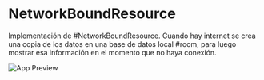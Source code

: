 # NetworkBoundResource

Implementación de #NetworkBoundResource.
Cuando hay internet se crea una copia de los datos en una base de datos local #room, para luego mostrar esa información en el momento que no haya conexión.

![App Preview](https://github.com/mbove77/MovieDB/blob/master/screenshots/example.gif?raw=true)
